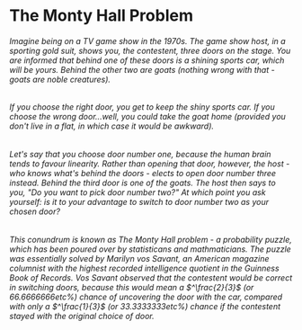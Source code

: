 # The Monty Hall Problem

###### Imagine being on a TV game show in the 1970s. The game show host, in a sporting gold suit, shows you, the contestent, three doors on the stage. You are informed that behind one of these doors is a shining sports car, which will be yours. Behind the other two are goats (nothing wrong with that - goats are noble creatures). 
###### If you choose the right door, you get to keep the shiny sports car. If you choose the wrong door...well, you *could* take the goat home (provided you don't live in a flat, in which case it would be awkward).
###### Let's say that you choose door number one, because the human brain tends to favour linearity. Rather than opening that door, however, the host - who knows what's behind the doors - elects to open door number three instead. Behind the third door is one of the goats. The host then says to you, "Do you want to pick door number two?" At which point you ask yourself: is it to your advantage to switch to door number two as your chosen door?
###### This conundrum is known as The Monty Hall problem - a probability puzzle, which has been poured over by statisticans and mathmaticians. The puzzle was essentially solved by Marilyn vos Savant, an American magazine columnist with the highest recorded intelligence quotient in the *Guinness Book of Records*. Vos Savant observed that the contestent would be correct in switching doors, because this would mean a $^\frac{2}{3}$ (or 66.6666666etc%) chance of uncovering the door with the car, compared with only a $^\frac{1}{3}$ (or 33.3333333etc%) chance if the contestent stayed with the original choice of door.



